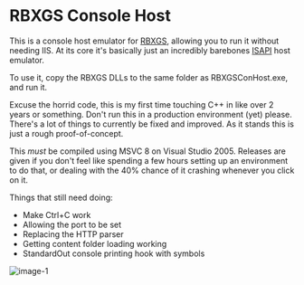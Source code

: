 # RBXGS Console Host
 
This is a console host emulator for [RBXGS](https://twitter.com/boxerpizza/status/1675670773564862465), allowing you to run it without needing IIS. At its core it's basically just an incredibly barebones [ISAPI](https://learn.microsoft.com/en-us/previous-versions/iis/6.0-sdk/ms525172(v=vs.90)) host emulator.

To use it, copy the RBXGS DLLs to the same folder as RBXGSConHost.exe, and run it.

Excuse the horrid code, this is my first time touching C++ in like over 2 years or something. Don't run this in a production environment (yet) please. There's a lot of things to currently be fixed and improved. As it stands this is just a rough proof-of-concept.

This *must* be compiled using MSVC 8 on Visual Studio 2005. Releases are given if you don't feel like spending a few hours setting up an environment to do that, or dealing with the 40% chance of it crashing whenever you click on it.

Things that still need doing:
- Make Ctrl+C work
- Allowing the port to be set
- Replacing the HTTP parser
- Getting content folder loading working
- StandardOut console printing hook with symbols

![image-1](https://github.com/user-attachments/assets/96f46aec-be4c-4470-97b0-9f2e809722ba)
